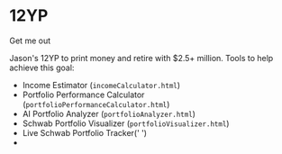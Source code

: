 # 12YP
Get me out

Jason's 12YP to print money and retire with $2.5+ million. 
Tools to help achieve this goal:

- Income Estimator (`incomeCalculator.html`)
- Portfolio Performance Calculator (`portfolioPerformanceCalculator.html`)
- AI Portfolio Analyzer (`portfolioAnalyzer.html`)
- Schwab Portfolio Visualizer (`portfolioVisualizer.html`)
- Live Schwab Portfolio Tracker(' ')
- 

